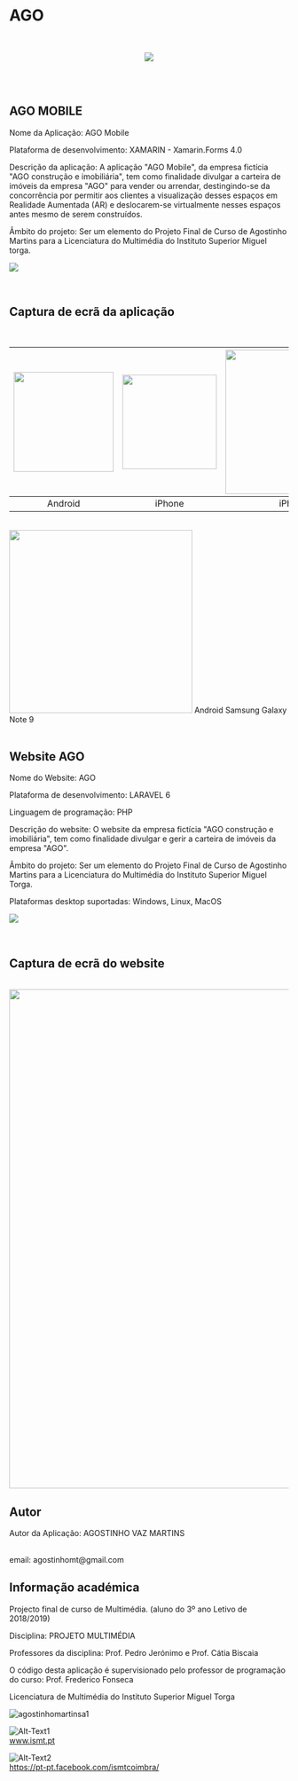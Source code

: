 # AGO
<br>
<p align="center">
  <img src="http://agostinhomartins.com/work/logoAgo27.png">
</p>
<br><br>

## AGO MOBILE

Nome da Aplicação: AGO Mobile

Plataforma de desenvolvimento: XAMARIN - Xamarin.Forms 4.0

Descrição da aplicação: A aplicação "AGO Mobile", da empresa fictícia "AGO construção e imobiliária", tem como finalidade divulgar a carteira de imóveis da empresa "AGO" para vender ou arrendar, destingindo-se da concorrência por permitir aos clientes a visualização desses espaços em Realidade Aumentada (AR) e deslocarem-se virtualmente nesses espaços antes mesmo de serem construídos.

Âmbito do projeto: Ser um elemento do Projeto Final de Curso de Agostinho Martins para a Licenciatura do Multimédia do Instituto Superior Miguel torga.

<p><img src="http://agostinhomartins.com/work/xamarin1.png"></p>

<br>

## Captura de ecrã da aplicação

<br>

| <img src="http://agostinhomartins.com/work/a1.png" width="180px"/>  | <img src="http://agostinhomartins.com/work/AgoMobile-iPhoneSE-2.png" width="170px"/> | <img src="http://agostinhomartins.com/work/IMG_0004-2.jpg" width="260px"/> |
  |:---:|:---:|:---:|
  | Android | iPhone | iPhone 7 |
<br>
  <img src="http://agostinhomartins.com/work/IMG_1236-c.jpg" width="330px"/> 
  Android Samsung Galaxy Note 9

<br>
<br>

## Website AGO

Nome do Website: AGO

Plataforma de desenvolvimento: LARAVEL 6

Linguagem de programação: PHP

Descrição do website: O website da empresa fictícia "AGO construção e imobiliária", tem como finalidade divulgar e gerir a carteira de imóveis da empresa "AGO".

Âmbito do projeto: Ser um elemento do Projeto Final de Curso de Agostinho Martins para a Licenciatura do Multimédia do Instituto Superior Miguel Torga.

Plataformas desktop suportadas: Windows, Linux, MacOS

<p><img src="https://laravel.com/assets/img/components/logo-laravel.svg"></p>

<br>

## Captura de ecrã do website

<br>

<img src="http://agostinhomartins.com/work/website4-c.png" width="900px"/>
<br>


## Autor

Autor da Aplicação: AGOSTINHO VAZ MARTINS

<br>
email: agostinhomt@gmail.com


## Informação académica

Projecto final de curso de Multimédia.
(aluno do 3º ano Letivo de 2018/2019)

Disciplina: PROJETO MULTIMÉDIA

Professores da disciplina: Prof. Pedro Jerónimo e Prof. Cátia Biscaia

O código desta aplicação é supervisionado pelo professor de programação do curso: Prof. Frederico Fonseca


Licenciatura de Multimédia do Instituto Superior Miguel Torga


![agostinhomartinsa1](https://user-images.githubusercontent.com/29103322/26978908-ff387336-4d24-11e7-9787-60c903c6a018.png)

![Alt-Text1](https://user-images.githubusercontent.com/29103322/26978640-26fc2210-4d24-11e7-94cd-9b0837479be7.jpg)<br/>
www.ismt.pt

![Alt-Text2](https://user-images.githubusercontent.com/29103322/26978860-cfe14ff4-4d24-11e7-8c47-67a57fe60c76.jpg) <br/>
https://pt-pt.facebook.com/ismtcoimbra/
